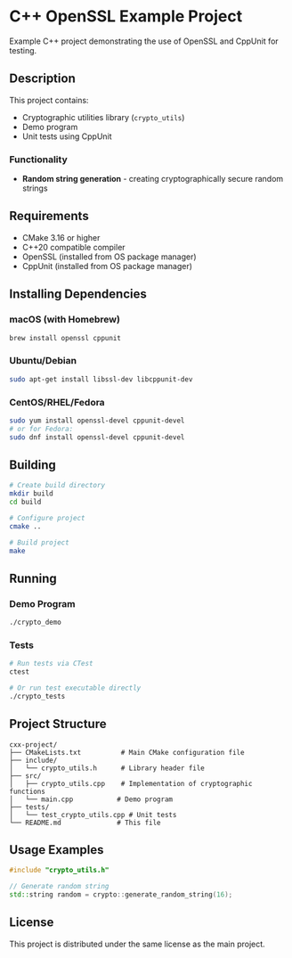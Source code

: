 # C++ OpenSSL Example Project

Example C++ project demonstrating the use of OpenSSL and CppUnit for testing.

## Description

This project contains:
- Cryptographic utilities library (`crypto_utils`)
- Demo program
- Unit tests using CppUnit

### Functionality

- **Random string generation** - creating cryptographically secure random strings

## Requirements

- CMake 3.16 or higher
- C++20 compatible compiler
- OpenSSL (installed from OS package manager)
- CppUnit (installed from OS package manager)

## Installing Dependencies

### macOS (with Homebrew)
```bash
brew install openssl cppunit
```

### Ubuntu/Debian
```bash
sudo apt-get install libssl-dev libcppunit-dev
```

### CentOS/RHEL/Fedora
```bash
sudo yum install openssl-devel cppunit-devel
# or for Fedora:
sudo dnf install openssl-devel cppunit-devel
```

## Building

```bash
# Create build directory
mkdir build
cd build

# Configure project
cmake ..

# Build project
make
```

## Running

### Demo Program
```bash
./crypto_demo
```

### Tests
```bash
# Run tests via CTest
ctest

# Or run test executable directly
./crypto_tests
```

## Project Structure

```
cxx-project/
├── CMakeLists.txt          # Main CMake configuration file
├── include/
│   └── crypto_utils.h      # Library header file
├── src/
│   ├── crypto_utils.cpp    # Implementation of cryptographic functions
│   └── main.cpp           # Demo program
├── tests/
│   └── test_crypto_utils.cpp # Unit tests
└── README.md              # This file
```

## Usage Examples

```cpp
#include "crypto_utils.h"

// Generate random string
std::string random = crypto::generate_random_string(16);
```

## License

This project is distributed under the same license as the main project. 